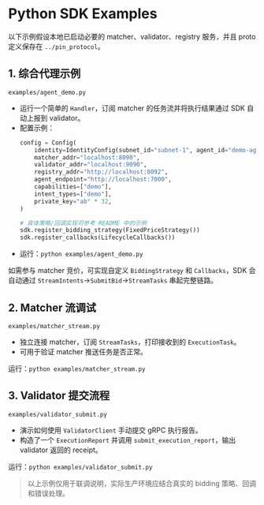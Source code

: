 # Python SDK Examples

以下示例假设本地已启动必要的 matcher、validator、registry 服务，并且 proto 定义保存在 `../pin_protocol`。

## 1. 综合代理示例

`examples/agent_demo.py`

- 运行一个简单的 `Handler`，订阅 matcher 的任务流并将执行结果通过 SDK 自动上报到 validator。
- 配置示例：
  ```python
  config = Config(
      identity=IdentityConfig(subnet_id="subnet-1", agent_id="demo-agent"),
      matcher_addr="localhost:8090",
      validator_addr="localhost:9090",
      registry_addr="http://localhost:8092",
      agent_endpoint="http://localhost:7000",
      capabilities=["demo"],
      intent_types=["demo"],
      private_key="ab" * 32,
  )

  # 具体策略/回调实现可参考 README 中的示例
  sdk.register_bidding_strategy(FixedPriceStrategy())
  sdk.register_callbacks(LifecycleCallbacks())
  ```
- 运行：`python examples/agent_demo.py`

如需参与 matcher 竞价，可实现自定义 `BiddingStrategy` 和 `Callbacks`，SDK 会自动通过 `StreamIntents`→`SubmitBid`→`StreamTasks` 串起完整链路。

## 2. Matcher 流调试

`examples/matcher_stream.py`

- 独立连接 matcher，订阅 `StreamTasks`，打印接收到的 `ExecutionTask`。
- 可用于验证 matcher 推送任务是否正常。

运行：`python examples/matcher_stream.py`

## 3. Validator 提交流程

`examples/validator_submit.py`

- 演示如何使用 `ValidatorClient` 手动提交 gRPC 执行报告。
- 构造了一个 `ExecutionReport` 并调用 `submit_execution_report`，输出 validator 返回的 receipt。

运行：`python examples/validator_submit.py`

> 以上示例仅用于联调说明，实际生产环境应结合真实的 bidding 策略、回调和错误处理。
